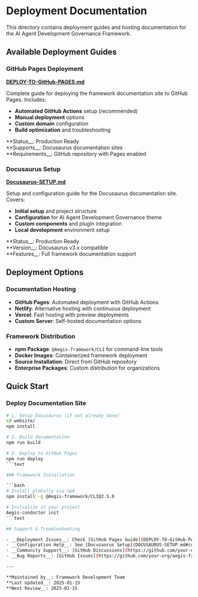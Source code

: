 <!--
# Deployment Documentation

@aegisFrameworkVersion: 2.5.0
@intent: Deployment directory index and navigation
@context: Index for all deployment and hosting documentation
@mode: strict
-->

# Deployment Documentation

This directory contains deployment guides and hosting documentation for the AI Agent Development Governance Framework.

## Available Deployment Guides

### GitHub Pages Deployment

**[DEPLOY-TO-GitHub-PAGES.md](DEPLOY-TO-GitHub-PAGES.md)**

Complete guide for deploying the framework documentation site to GitHub Pages. Includes:

- __Automated GitHub Actions__ setup (recommended)
- __Manual deployment__ options
- __Custom domain__ configuration
- __Build optimization__ and troubleshooting

**Status__: Production Ready  
**Supports__: Docusaurus documentation sites  
**Requirements__: GitHub repository with Pages enabled

### Docusaurus Setup

**[Docusaurus-SETUP.md](DOCUSAURUS-SETUP.md)**

Setup and configuration guide for the Docusaurus documentation site. Covers:

- __Initial setup__ and project structure
- __Configuration__ for AI Agent Development Governance theme
- __Custom components__ and plugin integration
- __Local development__ environment setup

**Status__: Production Ready  
**Version__: Docusaurus v3.x compatible  
**Features__: Full framework documentation support

## Deployment Options

### Documentation Hosting

- __GitHub Pages__: Automated deployment with GitHub Actions
- __Netlify__: Alternative hosting with continuous deployment
- __Vercel__: Fast hosting with preview deployments
- __Custom Server__: Self-hosted documentation options

### Framework Distribution

- __npm Package__: `@Aegis-framework/CLI` for command-line tools
- __Docker Images__: Containerized framework deployment
- __Source Installation__: Direct from GitHub repository
- __Enterprise Packages__: Custom distribution for organizations

## Quick Start

### Deploy Documentation Site

```bash
# 1. Setup Docusaurus (if not already done)
cd website/
npm install

# 2. Build documentation
npm run build

# 3. Deploy to GitHub Pages
npm run deploy
```text

### Framework Installation

```bash
# Install globally via npm
npm install -g @Aegis-framework/CLI@2.5.0

# Initialize in your project
Aegis-conductor init
```text

## Support & Troubleshooting

- __Deployment Issues__: Check [GitHub Pages Guide](DEPLOY-TO-GitHub-PAGES.md#troubleshooting)
- __Configuration Help__: See [Docusaurus Setup](DOCUSAURUS-SETUP.md#configuration)
- __Community Support__: [GitHub Discussions](https://github.com/your-org/aegis-framework/discussions)
- __Bug Reports__: [GitHub Issues](https://github.com/your-org/aegis-framework/issues)

---

**Maintained by__: Framework Development Team  
**Last Updated__: 2025-01-15  
**Next Review__: 2025-02-15

